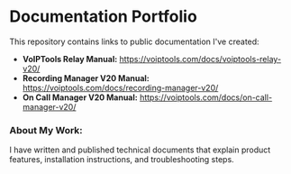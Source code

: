 # Documentation Portfolio
This repository contains links to public documentation I've created:

- **VoIPTools Relay Manual:** https://voiptools.com/docs/voiptools-relay-v20/
- **Recording Manager V20 Manual:** https://voiptools.com/docs/recording-manager-v20/
- **On Call Manager V20 Manual:** https://voiptools.com/docs/on-call-manager-v20/

### About My Work:
I have written and published technical documents that explain product features, installation instructions, and troubleshooting steps.

